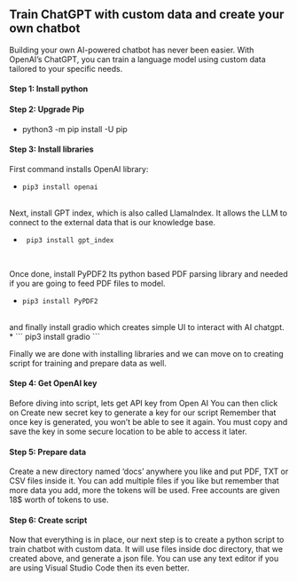 ## Train ChatGPT with custom data and create your own chatbot </br>

Building your own AI-powered chatbot has never been easier. With OpenAI’s ChatGPT, you can train a language model using custom data tailored to your specific needs.

#### Step 1: Install python </br>

#### Step 2: Upgrade Pip </br>
- python3 -m pip install -U pip

#### Step 3: Install libraries </br>
First command installs OpenAI library: </br>
* ```
  pip3 install openai 
  ``` 
</br>
Next, install GPT index, which is also called LlamaIndex. It allows the LLM to connect to the external data that is our knowledge base. </br>

* ```
   pip3 install gpt_index 
  ```
  </br>
 

Once done, install PyPDF2 Its python based PDF parsing library and needed if you are going to feed PDF files to model.
* ```
  pip3 install PyPDF2
  ``` 
</br>
and finally install gradio which creates simple UI to interact with AI chatgpt.
* ```
   pip3 install gradio
  ``` 
</br>

Finally we are done with installing libraries and we can move on to creating script for training and prepare data as well.

#### Step 4: Get OpenAI key </br>
Before diving into script, lets get API key from Open AI You can then click on Create new secret key to generate a key for our script
Remember that once key is generated, you won’t be able to see it again. You must copy and save the key in some secure location to be able to access it later.

#### Step 5: Prepare data </br>
Create a new directory named ‘docs’ anywhere you like and put PDF, TXT or CSV files inside it. You can add multiple files if you like but remember that more data you add, more the tokens will be used. Free accounts are given 18$ worth of tokens to use.

#### Step 6: Create script </br>
Now that everything is in place, our next step is to create a python script to train chatbot with custom data. It will use files inside doc directory, that we created above, and generate a json file.
You can use any text editor if you are using Visual Studio Code then its even better.